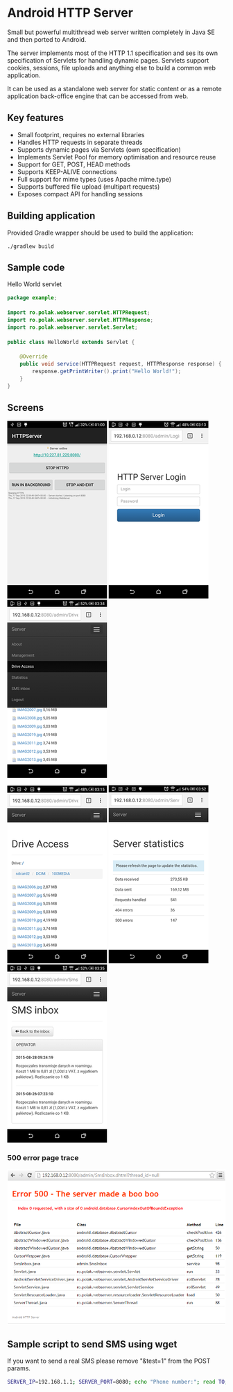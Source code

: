 # Android HTTP Server

Small but powerful multithread web server written completely in Java SE and then ported to Android.

The server implements most of the HTTP 1.1 specification and ses its own specification of Servlets for handling dynamic pages.
Servlets support cookies, sessions, file uploads and anything else to build a common web application.

It can be used as a standalone web server for static content or as a remote application back-office engine that can be accessed from web.

## Key features

* Small footprint, requires no external libraries
* Handles HTTP requests in separate threads
* Supports dynamic pages via Servlets (own specification)
* Implements Servlet Pool for memory optimisation and resource reuse
* Support for GET, POST, HEAD methods
* Supports KEEP-ALIVE connections
* Full support for mime types (uses Apache mime.type)
* Supports buffered file upload (multipart requests)
* Exposes compact API for handling sessions

## Building application

Provided Gradle wrapper should be used to build the application:

```
./gradlew build
```

## Sample code

Hello World servlet

```java
package example;

import ro.polak.webserver.servlet.HTTPRequest;
import ro.polak.webserver.servlet.HTTPResponse;
import ro.polak.webserver.servlet.Servlet;

public class HelloWorld extends Servlet {

    @Override
    public void service(HTTPRequest request, HTTPResponse response) {
        response.getPrintWriter().print("Hello World!");
    }
}
```

## Screens

![Admin main activity](screens/main.png)
![HTTP back-office login](screens/admin-login.png)
![HTTP back-office menu](screens/admin-menu.png)

![HTTP back-office drive access](screens/admin-drive-access.png)
![HTTP back-office server statistics](screens/admin-server-statistics.png)
![HTTP back-office SMS inbox](screens/admin-sms-inbox.png)

### 500 error page trace
![Servlet error 500](screens/servlet-error-500.png)

## Sample script to send SMS using wget

If you want to send a real SMS please remove "&test=1" from the POST params.

```bash
SERVER_IP=192.168.1.1; SERVER_PORT=8080; echo "Phone number:"; read TO; echo "Message:"; read MESSAGE; wget -qO- --post-data "to=$TO&message=$MESSAGE&test=1" http://$SERVER_IP:$SERVER_PORT/api/SmsSend.dhtml
```
